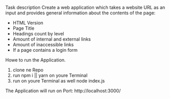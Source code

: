 Task description
Create a web application which takes a website URL as an input and provides general information about the contents of the page:

- HTML Version
- Page Title
- Headings count by level
- Amount of internal and external links
- Amount of inaccessible links
- If a page contains a login form

Howe to run the Application.

1. clone ne Repo
2. run npm i || yarn on youre Terminal
3. run on youre Terminal as well node index.js

The Application will run on Port: http://localhost:3000/
